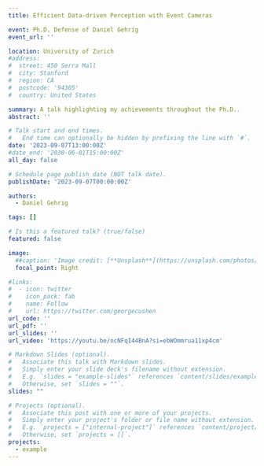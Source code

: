 ```yaml
---
title: Efficient Data-driven Perception with Event Cameras

event: Ph.D. Defense of Daniel Gehrig
event_url: ''

location: University of Zurich
#address:
#  street: 450 Serra Mall
#  city: Stanford
#  region: CA
#  postcode: '94305'
#  country: United States

summary: A talk highlighting my achievements throughout the Ph.D..
abstract: ''

# Talk start and end times.
#   End time can optionally be hidden by prefixing the line with `#`.
date: '2023-09-07T13:00:00Z'
#date_end: '2030-06-01T15:00:00Z'
all_day: false

# Schedule page publish date (NOT talk date).
publishDate: '2023-09-07T00:00:00Z'

authors:
  - Daniel Gehrig

tags: []

# Is this a featured talk? (true/false)
featured: false

image:
  ##caption: 'Image credit: [**Unsplash**](https://unsplash.com/photos/bzdhc5b3Bxs)'
  focal_point: Right

#links:
#  - icon: twitter
#    icon_pack: fab
#    name: Follow
#    url: https://twitter.com/georgecushen
url_code: ''
url_pdf: ''
url_slides: ''
url_video: 'https://youtu.be/ncNFqI44BnA?si=ebWOmmrua11xp4cm'

# Markdown Slides (optional).
#   Associate this talk with Markdown slides.
#   Simply enter your slide deck's filename without extension.
#   E.g. `slides = "example-slides"` references `content/slides/example-slides.md`.
#   Otherwise, set `slides = ""`.
slides: ""

# Projects (optional).
#   Associate this post with one or more of your projects.
#   Simply enter your project's folder or file name without extension.
#   E.g. `projects = ["internal-project"]` references `content/project/deep-learning/index.md`.
#   Otherwise, set `projects = []`.
projects:
  - example
---
```

